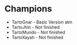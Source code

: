 # Champions

<ul>
<li>TartoGnar - Basic Version atm</li>
<li>TartoJhin - Not finished</li>
<li>TartoMundo - Not finished</li>
<li>TartoXayah - Not finished</li>
</ul>
